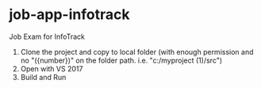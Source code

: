 # job-app-infotrack
Job Exam for InfoTrack

1. Clone the project and copy to local folder (with enough permission and no "({number})" on the folder path. i.e. "c:/myproject (1)/src")
2. Open with VS 2017
3. Build and Run
